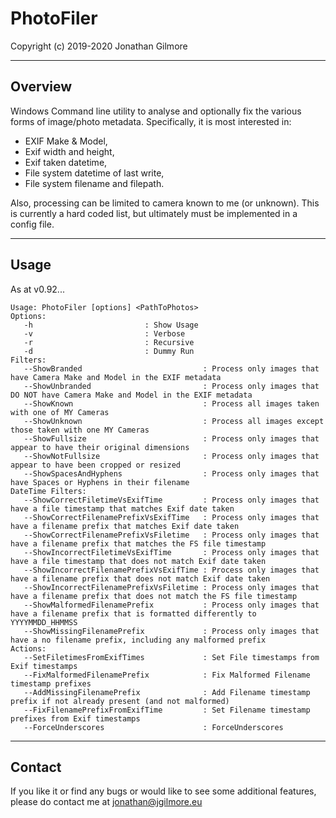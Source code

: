 # PhotoFiler

Copyright (c) 2019-2020 Jonathan Gilmore

------------------------------------------------------------
## Overview

Windows Command line utility to analyse and optionally fix the various forms of image/photo metadata.
Specifically, it is most interested in:
* EXIF Make & Model,
* Exif width and height,
* Exif taken datetime,
* File system datetime of last write,
* File system filename and filepath.

Also, processing can be limited to camera known to me (or unknown). This is currently a hard coded list, but ultimately must be implemented in a config file.

------------------------------------------------------------
## Usage

As at v0.92...

```
Usage: PhotoFiler [options] <PathToPhotos>
Options:
   -h                         : Show Usage
   -v                         : Verbose
   -r                         : Recursive
   -d                         : Dummy Run
Filters:
   --ShowBranded                           : Process only images that have Camera Make and Model in the EXIF metadata
   --ShowUnbranded                         : Process only images that DO NOT have Camera Make and Model in the EXIF metadata
   --ShowKnown                             : Process all images taken with one of MY Cameras
   --ShowUnknown                           : Process all images except those taken with one MY Cameras
   --ShowFullsize                          : Process only images that appear to have their original dimensions
   --ShowNotFullsize                       : Process only images that appear to have been cropped or resized
   --ShowSpacesAndHyphens                  : Process only images that have Spaces or Hyphens in their filename
DateTime Filters:
   --ShowCorrectFiletimeVsExifTime         : Process only images that have a file timestamp that matches Exif date taken
   --ShowCorrectFilenamePrefixVsExifTime   : Process only images that have a filename prefix that matches Exif date taken
   --ShowCorrectFilenamePrefixVsFiletime   : Process only images that have a filename prefix that matches the FS file timestamp
   --ShowIncorrectFiletimeVsExifTime       : Process only images that have a file timestamp that does not match Exif date taken
   --ShowIncorrectFilenamePrefixVsExifTime : Process only images that have a filename prefix that does not match Exif date taken
   --ShowIncorrectFilenamePrefixVsFiletime : Process only images that have a filename prefix that does not match the FS file timestamp
   --ShowMalformedFilenamePrefix           : Process only images that have a filename prefix that is formatted differently to YYYYMMDD_HHMMSS
   --ShowMissingFilenamePrefix             : Process only images that have a no filename prefix, including any malformed prefix
Actions:
   --SetFiletimesFromExifTimes             : Set File timestamps from Exif timestamps
   --FixMalformedFilenamePrefix            : Fix Malformed Filename timestamp prefixes
   --AddMissingFilenamePrefix              : Add Filename timestamp prefix if not already present (and not malformed)
   --FixFilenamePrefixFromExifTime         : Set Filename timestamp prefixes from Exif timestamps
   --ForceUnderscores                      : ForceUnderscores
```
   
------------------------------------------------------------
## Contact

If you like it or find any bugs or would like to see some additional features, please do contact me at jonathan@jgilmore.eu
